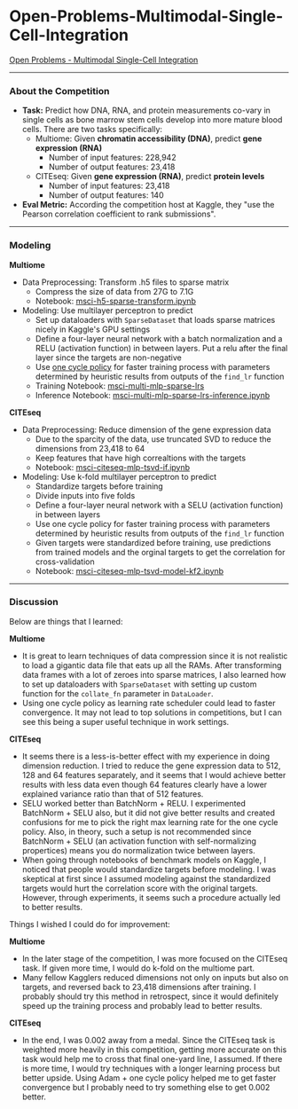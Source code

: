 # Open-Problems-Multimodal-Single-Cell-Integration

[Open Problems - Multimodal Single-Cell Integration](https://www.kaggle.com/competitions/open-problems-multimodal)

---
### About the Competition
- **Task:** Predict how DNA, RNA, and protein measurements co-vary in single cells as bone marrow stem cells develop into more mature blood cells. There are two tasks specifically:
  - Multiome: Given **chromatin accessibility (DNA)**, predict **gene expression (RNA)**
    - Number of input features: 228,942
    - Number of output features: 23,418
  - CITEseq: Given **gene expression (RNA)**, predict **protein levels**
    - Number of input features: 23,418
    - Number of output features: 140
- **Eval Metric:** According the competition host at Kaggle, they "use the Pearson correlation coefficient to rank submissions". 

---
### Modeling
**Multiome**
- Data Preprocessing: Transform .h5 files to sparse matrix
  - Compress the size of data from 27G to 7.1G
  - Notebook: [msci-h5-sparse-transform.ipynb](https://github.com/xulianrenzoku/Open-Problems-Multimodal-Single-Cell-Integration/blob/main/notebooks/msci-h5-sparse-transform.ipynb)
- Modeling: Use multilayer perceptron to predict
  - Set up dataloaders with `SparseDataset` that loads sparse matrices nicely in Kaggle's GPU settings
  - Define a four-layer neural network with a batch normalization and a RELU (activation function) in between layers. Put a relu after the final layer since the targets are non-negative
  - Use [one cycle policy](https://sgugger.github.io/the-1cycle-policy.html) for faster training process with parameters determined by heuristic results from outputs of the `find_lr` function 
  - Training Notebook: [msci-multi-mlp-sparse-lrs](https://github.com/xulianrenzoku/Open-Problems-Multimodal-Single-Cell-Integration/blob/main/notebooks/msci-multi-mlp-sparse-lrs.ipynb)
  - Inference Notebook: [msci-multi-mlp-sparse-lrs-inference.ipynb](https://github.com/xulianrenzoku/Open-Problems-Multimodal-Single-Cell-Integration/blob/main/notebooks/msci-multi-mlp-sparse-lrs-inference.ipynb)

**CITEseq**
- Data Preprocessing: Reduce dimension of the gene expression data
  - Due to the sparcity of the data, use truncated SVD to reduce the dimensions from 23,418 to 64
  - Keep features that have high correaltions with the targets
  - Notebook: [msci-citeseq-mlp-tsvd-if.ipynb](https://github.com/xulianrenzoku/Open-Problems-Multimodal-Single-Cell-Integration/blob/main/notebooks/msci-citeseq-mlp-tsvd-if.ipynb)
- Modeling: Use k-fold multilayer perceptron to predict
  - Standardize targets before training
  - Divide inputs into five folds
  - Define a four-layer neural network with a SELU (activation function) in between layers
  - Use one cycle policy for faster training process with parameters determined by heuristic results from outputs of the `find_lr` function 
  - Given targets were standardized before training, use predictions from trained models and the orginal targets to get the correlation for cross-validation 
  - Notebook: [msci-citeseq-mlp-tsvd-model-kf2.ipynb](https://github.com/xulianrenzoku/Open-Problems-Multimodal-Single-Cell-Integration/blob/main/notebooks/msci-citeseq-mlp-tsvd-model-kf2.ipynb)

---
### Discussion
Below are things that I learned:

**Multiome**
- It is great to learn techniques of data compression since it is not realistic to load a gigantic data file that eats up all the RAMs. After transforming data frames with a lot of zeroes into sparse matrices, I also learned how to set up dataloaders with `SparseDataset` with setting up custom function for the `collate_fn` parameter in `DataLoader`.
- Using one cycle policy as learning rate scheduler could lead to faster convergence. It may not lead to top solutions in competitions, but I can see this being a super useful technique in work settings. 

**CITEseq**
- It seems there is a less-is-better effect with my experience in doing dimension reduction. I tried to reduce the gene expression data to 512, 128 and 64 features separately, and it seems that I would achieve better results with less data even though 64 features clearly have a lower explained variance ratio than that of 512 features.
- SELU worked better than BatchNorm + RELU. I experimented BatchNorm + SELU also, but it did not give better results and created confusions for me to pick the right max learning rate for the one cycle policy. Also, in theory, such a setup is not recommended since BatchNorm + SELU (an activation function with self-normalizing propertices) means you do normalization twice between layers.
- When going through notebooks of benchmark models on Kaggle, I noticed that people would standardize targets before modeling. I was skeptical at first since I assumed modeling against the standardized targets would hurt the correlation score with the original targets. However, through experiments, it seems such a procedure actually led to better results.

Things I wished I could do for improvement:

**Multiome**
- In the later stage of the competition, I was more focused on the CITEseq task. If given more time, I would do k-fold on the multiome part.
- Many fellow Kagglers reduced dimensions not only on inputs but also on targets, and reversed back to 23,418 dimensions after training. I probably should try this method in retrospect, since it would definitely speed up the training process and probably lead to better results. 

**CITEseq**
- In the end, I was 0.002 away from a medal. Since the CITEseq task is weighted more heavily in this competition, getting more accurate on this task would help me to cross that final one-yard line, I assumed. If there is more time, I would try techniques with a longer learning process but better upside. Using Adam + one cycle policy helped me to get faster convergence but I probably need to try something else to get 0.002 better.
